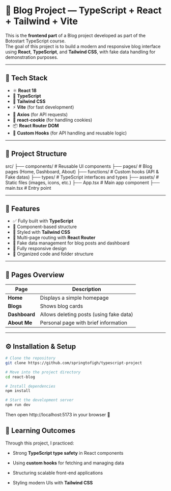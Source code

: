 # 📰 Blog Project — TypeScript + React + Tailwind + Vite

This is the **frontend part** of a Blog project developed as part of the Botostart TypeScript course.  
The goal of this project is to build a modern and responsive blog interface using **React**, **TypeScript**, and **Tailwind CSS**, with fake data handling for demonstration purposes.

---

## 🚀 Tech Stack

- ⚛️ **React 18**
- 🧠 **TypeScript**
- 💨 **Tailwind CSS**
- ⚡ **Vite** (for fast development)
- 🔗 **Axios** (for API requests)
- 🍪 **react-cookie** (for handling cookies)
- 📦 **React Router DOM**
- 🎯 **Custom Hooks** (for API handling and reusable logic)

---

## 📁 Project Structure

src/
├── components/ # Reusable UI components
├── pages/ # Blog pages (Home, Dashboard, About)
├── functions/ # Custom hooks (API & Fake datas)
├── types/ # TypeScript interfaces and types
├── assets/ # Static files (images, icons, etc.)
├── App.tsx # Main app component
├── main.tsx # Entry point


---

## 🧩 Features

- ✅ Fully built with **TypeScript**
- 🧱 Component-based structure
- 🎨 Styled with **Tailwind CSS**
- 🧭 Multi-page routing with **React Router**
- 🔄 Fake data management for blog posts and dashboard
- 📱 Fully responsive design
- 🧰 Organized code and folder structure

---

## 🧪 Pages Overview

| Page | Description |
|------|--------------|
| **Home** | Displays a simple homepage  |
| **Blogs** | Shows blog cards |
| **Dashboard** | Allows deleting posts (using fake data) |
| **About Me** | Personal page with brief information |

---

## ⚙️ Installation & Setup

```bash
# Clone the repository
git clone https://github.com/springtofigh/typescript-project

# Move into the project directory
cd react-blog

# Install dependencies
npm install

# Start the development server
npm run dev

```
Then open http://localhost:5173
in your browser 🚀

## 🧠 Learning Outcomes

Through this project, I practiced:

- Strong **TypeScript type safety** in React components

- Using **custom hooks** for fetching and managing data

- Structuring scalable front-end applications

- Styling modern UIs with **Tailwind CSS**
